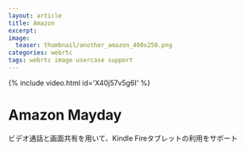 ```yaml
---
layout: article
title: Amazon
excerpt: 
image:
  teaser: thumbnail/another_amazon_400x250.png
categories: webrtc
tags: webrtc image usercase support
---
```


{% include video.html id='X40j57v5g6I' %}

# Amazon Mayday

ビデオ通話と画面共有を用いて、Kindle Fireタブレットの利用をサポート


